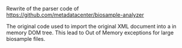 Rewrite of the parser code of https://github.com/metadatacenter/biosample-analyzer

The original code used to import the original XML document into a in memory DOM tree. This lead to Out of Memory exceptions for large biosample files.
